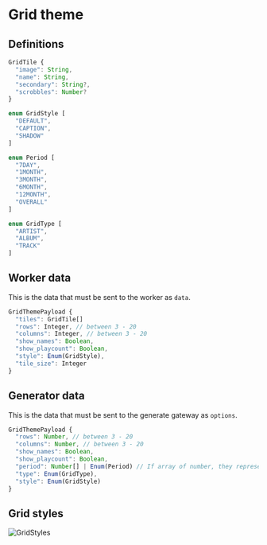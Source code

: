 # Grid theme

## Definitions

```ts
GridTile {
  "image": String,
  "name": String,
  "secondary": String?,
  "scrobbles": Number?
}

enum GridStyle [
  "DEFAULT",
  "CAPTION",
  "SHADOW"
]

enum Period [
  "7DAY",
  "1MONTH",
  "3MONTH",
  "6MONTH",
  "12MONTH",
  "OVERALL"
]

enum GridType [
  "ARTIST",
  "ALBUM",
  "TRACK"
]
```

## Worker data
This is the data that must be sent to the worker as `data`.

```ts
GridThemePayload {
  "tiles": GridTile[]
  "rows": Integer, // between 3 - 20
  "columns": Integer, // between 3 - 20
  "show_names": Boolean,
  "show_playcount": Boolean,
  "style": Enum(GridStyle),
  "tile_size": Integer
}
```

## Generator data
This is the data that must be sent to the generate gateway as `options`.

```ts
GridThemePayload {
  "rows": Number, // between 3 - 20
  "columns": Number, // between 3 - 20
  "show_names": Boolean,
  "show_playcount": Boolean,
  "period": Number[] | Enum(Period) // If array of number, they represent a period of two timestamps
  "type": Enum(GridType),
  "style": Enum(GridStyle)
}
```


## Grid styles
![GridStyles](https://i.imgur.com/B5mBxrB.jpg)
